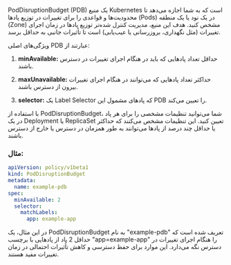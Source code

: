 PodDisruptionBudget (PDB) یک منبع Kubernetes است که به شما اجازه می‌دهد تا محدودیت‌ها و قواعدی را برای تغییرات در توزیع پادها (Pods) در یک نود یا یک منطقه (Zone) مشخص کنید. هدف این منبع، مدیریت کنترل شده‌تر توزیع پادها در زمان اجرای تغییرات (مثل نگهداری، بروزرسانی یا عیب‌یابی) است تا تأثیرات جانبی به حداقل برسد.

ویژگی‌های اصلی PDB عبارتند از:

1. **minAvailable:** حداقل تعداد پادهایی که باید در هنگام اجرای تغییرات در دسترس باشند.

2. **maxUnavailable:** حداکثر تعداد پادهایی که می‌توانند در هنگام اجرای تغییرات بیرون از دسترس باشند.

3. **selector:** یک Label Selector که پادهای مشمول این PDB را تعیین می‌کند.

با استفاده از PodDisruptionBudget، شما می‌توانید تنظیمات مشخصی را برای هر پاد در یک Deployment یا ReplicaSet تعیین کنید. این تنظیمات مشخص می‌کنند که حداکثر یا حداقل چند درصد از پادها می‌توانند به طور همزمان در دسترس یا خارج از دسترس باشند.

### مثال:
```yaml
apiVersion: policy/v1beta1
kind: PodDisruptionBudget
metadata:
  name: example-pdb
spec:
  minAvailable: 2
  selector:
    matchLabels:
      app: example-app
```

در این مثال، یک PodDisruptionBudget به نام "example-pdb" تعریف شده است که حداقل 2 پاد از پادهایی با برچسب "app=example-app" را هنگام اجرای تغییرات در دسترس نگه می‌دارد. این موارد برای حفظ دسترسی و کاهش تأثیرات احتمالی در زمان تغییرات مفید هستند.
